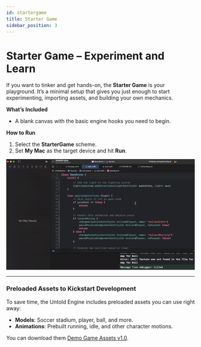 ```yaml
---
id: startergame
title: Starter Game
sidebar_position: 3
---
```


# Starter Game – Experiment and Learn

If you want to tinker and get hands-on, the **Starter Game** is your playground. It’s a minimal setup that gives you just enough to start experimenting, importing assets, and building your own mechanics.

**What’s Included**
- A blank canvas with the basic engine hooks you need to begin.  

**How to Run**
1. Select the **StarterGame** scheme.  
2. Set **My Mac** as the target device and hit **Run**.  

![StarterGame](../images/choosestartergame.gif)

---

### Preloaded Assets to Kickstart Development

To save time, the Untold Engine includes preloaded assets you can use right away:

- **Models**: Soccer stadium, player, ball, and more.  
- **Animations**: Prebuilt running, idle, and other character motions.  

You can download them [Demo Game Assets v1.0](https://github.com/untoldengine/UntoldEngine-Assets/releases/tag/v1).


